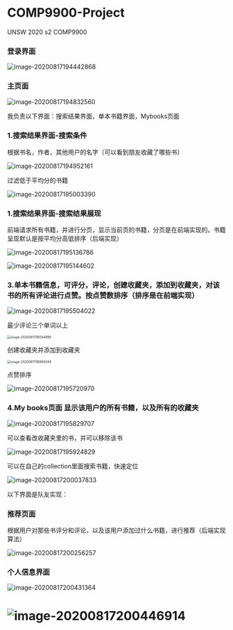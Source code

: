 # COMP9900-Project
UNSW 2020 s2 COMP9900

### 登录界面

![image-20200817194442868](https://raw.githubusercontent.com/humwyd/book_recommendation/master/image/image-20200817194442868.png)

### 主页面

![image-20200817194832560](https://github.com/humwyd/book_recommendation/blob/master/image/image-20200817194832560.png)

我负责以下界面：搜索结果界面，单本书籍界面，Mybooks页面

### 1.搜索结果界面-搜索条件

根据书名，作者，其他用户的名字（可以看到朋友收藏了哪些书）

![image-20200817194952161](https://github.com/humwyd/book_recommendation/blob/master/image/image-20200817195003390.png)

过滤低于平均分的书籍

![image-20200817195003390](https://github.com/humwyd/book_recommendation/blob/master/image/image-20200817195136786.png)



### 1.搜索结果界面-搜索结果展现

前端请求所有书籍，并进行分页，显示当前页的书籍，分页是在前端实现的。书籍呈现默认是按平均分高低排序（后端实现）

![image-20200817195136786](https://github.com/humwyd/book_recommendation/blob/master/image/image-20200817195144602.png)

![image-20200817195144602](https://github.com/humwyd/book_recommendation/blob/master/image/image-20200817195350129.png)

### 3.单本书籍信息，可评分，评论，创建收藏夹，添加到收藏夹，对该书的所有评论进行点赞。按点赞数排序（排序是在前端实现）

![image-20200817195504022](https://github.com/humwyd/book_recommendation/blob/master/image/image-20200817195504022.png)

最少评论三个单词以上

<img src="https://github.com/humwyd/book_recommendation/blob/master/image/image-20200817195544995.png" alt="image-20200817195544995" style="zoom:50%;" />

创建收藏夹并添加到收藏夹

<img src="https://github.com/humwyd/book_recommendation/blob/master/image/image-20200817195656349.png" alt="image-20200817195656349" style="zoom:50%;" />

点赞排序

![image-20200817195720970](https://github.com/humwyd/book_recommendation/blob/master/image/image-20200817195720970.png)

### 4.My books页面 显示该用户的所有书籍，以及所有的收藏夹

![image-20200817195829707](https://github.com/humwyd/book_recommendation/blob/master/image/image-20200817195829707.png)

可以查看改收藏夹里的书，并可以移除该书

![image-20200817195924829](https://github.com/humwyd/book_recommendation/blob/master/image/image-20200817195924829.png)

可以在自己的collection里面搜索书籍，快速定位

![image-20200817200037833](https://github.com/humwyd/book_recommendation/blob/master/image/image-20200817200037833.png)

以下界面是队友实现：

### 推荐页面

根据用户对那些书评分和评论，以及该用户添加过什么书籍，进行推荐（后端实现算法）

![image-20200817200256257](https://github.com/humwyd/book_recommendation/blob/master/image/image-20200817200256257.png)

### 个人信息界面

![image-20200817200431364](https://github.com/humwyd/book_recommendation/blob/master/image/image-20200817200431364.png)

![image-20200817200446914](https://github.com/humwyd/book_recommendation/blob/master/image/image-20200817200446914.png)
=======
